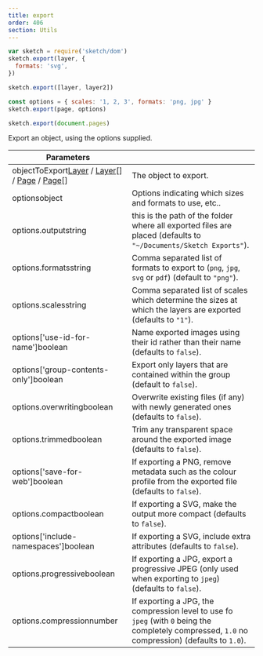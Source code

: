 ```yaml
---
title: export
order: 406
section: Utils
---
```


```javascript
var sketch = require('sketch/dom')
sketch.export(layer, {
  formats: 'svg',
})
```

```javascript
sketch.export([layer, layer2])
```

```javascript
const options = { scales: '1, 2, 3', formats: 'png, jpg' }
sketch.export(page, options)
```

```javascript
sketch.export(document.pages)
```

Export an object, using the options supplied.

| Parameters                                                                                                        |                                                                                                                                                  |
| ----------------------------------------------------------------------------------------------------------------- | ------------------------------------------------------------------------------------------------------------------------------------------------ |
| objectToExport<span class="arg-type">[Layer](#layer) / [Layer](#layer)[] / [Page](#page) / [Page](#page)[]</span> | The object to export.                                                                                                                            |
| options<span class="arg-type">object</span>                                                                       | Options indicating which sizes and formats to use, etc..                                                                                         |
| options.output<span class="arg-type">string</span>                                                                | this is the path of the folder where all exported files are placed (defaults to `"~/Documents/Sketch Exports"`).                                 |
| options.formats<span class="arg-type">string</span>                                                               | Comma separated list of formats to export to (`png`, `jpg`, `svg` or `pdf`) (default to `"png"`).                                                |
| options.scales<span class="arg-type">string</span>                                                                | Comma separated list of scales which determine the sizes at which the layers are exported (defaults to `"1"`).                                   |
| options['use-id-for-name']<span class="arg-type">boolean</span>                                                   | Name exported images using their id rather than their name (defaults to `false`).                                                                |
| options['group-contents-only']<span class="arg-type">boolean</span>                                               | Export only layers that are contained within the group (default to `false`).                                                                     |
| options.overwriting<span class="arg-type">boolean</span>                                                          | Overwrite existing files (if any) with newly generated ones (defaults to `false`).                                                               |
| options.trimmed<span class="arg-type">boolean</span>                                                              | Trim any transparent space around the exported image (defaults to `false`).                                                                      |
| options['save-for-web']<span class="arg-type">boolean</span>                                                      | If exporting a PNG, remove metadata such as the colour profile from the exported file (defaults to `false`).                                     |
| options.compact<span class="arg-type">boolean</span>                                                              | If exporting a SVG, make the output more compact (defaults to `false`).                                                                          |
| options['include-namespaces']<span class="arg-type">boolean</span>                                                | If exporting a SVG, include extra attributes (defaults to `false`).                                                                              |
| options.progressive<span class="arg-type">boolean</span>                                                          | If exporting a JPG, export a progressive JPEG (only used when exporting to `jpeg`) (defaults to `false`).                                        |
| options.compression<span class="arg-type">number</span>                                                           | If exporting a JPG, the compression level to use fo `jpeg` (with `0` being the completely compressed, `1.0` no compression) (defaults to `1.0`). |
